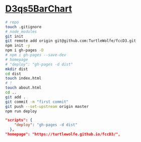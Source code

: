 # [D3qs5BarChart](https://turtlewolfe.github.io/D3qs5BarChart/ 'Template for Data Visualization Bar Chart with D3 Challenges at freeCodeCamp.com')

```bash
# repo
touch .gitignore
# node_modules
git init
git remote add origin git@github.com:TurtleWolfe/fccD3.git
npm init -y
npm i gh-pages -D
# npm i gh-pages --save-dev
# homepage
# "deploy": "gh-pages -d dist"
mkdir dist
cd dist
touch index.html
# !
touch about.html
cd ..
git add .
git commit -m "first commit"
git push --set-upstream origin master
npm run deploy
```

```json
"scripts": {
    "deploy": "gh-pages -d dist"
  },
"homepage": "https://turtlewolfe.github.io/fccD3/",
```

